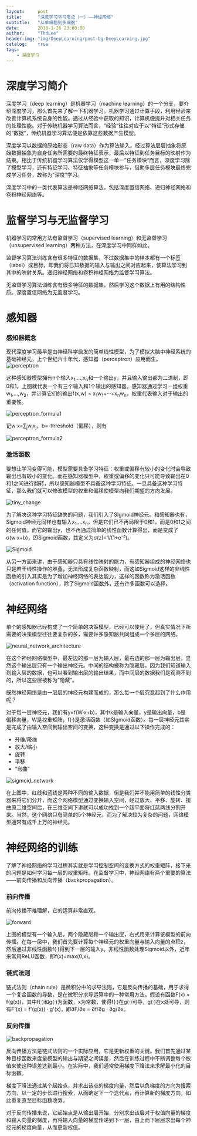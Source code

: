 ```yaml
---
layout:     post
title:      "深度学习学习笔记（一）——神经网络"
subtitle:   "从单细胞到多细胞"
date:       2018-1-26 23:00:00
author:     "ThdLee"
header-img: "img/DeepLearning/post-bg-DeepLearning.jpg"
catalog:    true
tags:
    - 深度学习
---
```


# 深度学习简介

深度学习（deep learning）是机器学习（machine learning）的一个分支，要介绍深度学习，那么首先来了解一下机器学习。机器学习通过计算手段，利用经验来改善计算机系统自身的性能。通过从经验中获取的知识，计算机便提升对相关任务的处理性能。对于传统机器学习算法而言，“经验”往往对应于以“特征”形式存储的“数据“，传统机器学习算法便是依靠这些数据产生模型。

深度学习以数据的原始形态（raw data）作为算法输入，经过算法层层抽象将原始数据抽象为自身任务所需要的最终特征表示，最后以特征到任务目标的映射作为结束。相比于传统机器学习算法仅学得模型这一单一”任务模块“而言，深度学习除了模型学习，还有特征学习、特征抽象等任务模块参与，借助多层任务模块最终完成学习任务，故称为”深度“学习。

深度学习中的一类代表算法是神经网络算法，包括深度置信网络、递归神经网络和卷积神经网络等。

# 监督学习与无监督学习

机器学习的常用方法有监督学习（supervised learning）和无监督学习（unsupervised learning）两种方法，在深度学习中同样如此。

监督学习算法训练含有很多特征的数据集，不过数据集中的样本都有一个标签（label）或目标，即我们将已知数据的输入与输出之间对应起来，使算法学习到其中的映射关系。递归神经网络和卷积神经网络为监督学习算法。

无监督学习算法训练含有很多特征的数据集，然后学习这个数据上有用的结构性质。深度置信网络为无监督学习。

# 感知器

### 感知器概念

现代深度学习最早是由神经科学启发的简单线性模型，为了模拟大脑中神经系统的基础神经元，上个世纪六十年代，感知器（perceptron）应用而生。![perceptron](http://thdlee.com/img/DeepLearning/NeuralNetwork/perceptron.png)

这种感知器模型拥有n个输入x<sub>1</sub>,…,x<sub>n</sub>和一个输出y，并且输入输出都为二进制，即0和1。上图就代表一个有三个输入和1个输出的感知器。感知器通过学习一组权重w<sub>1</sub>,…,w<sub>2</sub>，并计算它们的输出f(x,w) = x<sub>1</sub>w<sub>1</sub>+···+x<sub>n</sub>w<sub>n</sub>，权重代表输入对于输出的重要性。

![perceptron_formula1](http://thdlee.com/img/DeepLearning/NeuralNetwork/perceptron_formula1.png)

记w⋅x=∑<sub>j</sub>w<sub>j</sub>x<sub>j</sub>，b=-threshold（偏移），则有

![perceptron_formula2](http://thdlee.com/img/DeepLearning/NeuralNetwork/perceptron_formula2.png)

### 激活函数

要想让学习变得可能，模型需要具备学习特征：权重或偏移有较小的变化时会导致输出也有较小的变化。而在感知器模型中，权重或偏移的变化只可能导致输出在0和1之间进行翻转，所以感知器模型不具备这种学习特征。一旦具备这种学习特征，那么我们就可以修改模型的权重和偏移使模型向我们期望的方向发展。

![tiny_change](http://thdlee.com/img/DeepLearning/NeuralNetwork/tiny_change.png)

为了解决这种学习特征缺失的问题，我们引入了SIgmoid神经元。和感知器也有，Sigmoid神经元同样也有输入x<sub>1</sub>,…x<sub>n</sub>，但是它们已不再局限于0和1，而是0和1之间的任何值。而它的输出y，也不再通过简单的线性函数计算得出，而是变成了σ(w·x+b)，即Sigmoid函数，其定义为σ(z)=1/(1+e<sup>-z</sup>)。

![Sigmoid](http://thdlee.com/img/DeepLearning/NeuralNetwork/Sigmoid.png)

从另一方面来讲，由于感知器只具有线性映射的能力，有感知器组成的神经网络也只是若干线性操作的堆叠，无法形成复杂函数映射，而这如Sigmoid这样的非线性函数的引入其实是为了增加神经网络的表达能力，这样的函数称为激活函数（activation function），除了Sigmoid函数外，还有许多函数可以选择。

# 神经网络

单个的感知器已经构成了一个简单的决策模型，已经可以使用了，但真实情况下所需要的决策模型往往要复杂的多，需要许多感知器共同组成一个多层的网络。

![neural_network_architecture](http://thdlee.com/img/DeepLearning/NeuralNetwork/neural_network_architecture.png)

在这个神经网络模型中，最左边的那一层为输入层，最右边的那一层为输出层，显然这个输出层只有一个输出神经元。中间的结构被称为隐藏层，因为我们知道输入到输入层的数据，也可以看到输出层的输出结果，而中间层的数据我们是观测不到的，所以这些层被称为”隐藏“。

既然神经网络是由一层层的神经元构建而成的，那么每一个层究竟起到了什么作用呢？

对于每一层神经元，我们有y=f(W·x+b)，其中x是输入向量，y是输出向量，b是偏移向量，W是权重矩阵，f(·)是激活函数（如SIgmoid函数）。每一层神经元其实是完成了由输入空间到输出空间的变换，这种变换是通过以下操作完成的：

* 升维/降维
* 放大/缩小
* 旋转
* 平移
* “弯曲”



![sigmoid_network](http://thdlee.com/img/DeepLearning/NeuralNetwork/sigmoid_network.png)

在上图中，红线和蓝线是两种不同的输入数据，但是我们并不能用简单的线性分类器来将它们分开，而这个网络模型通过变换输入空间，经过放大、平移、旋转、扭曲原二维空间后，在三维空间下讲就可以成功找到一个超平面将红蓝两线分割开来。当然，这个网络只有简单的5个神经元，而为了解决较为复杂的问题，网络模型通常有成千上万的神经元。

# 神经网络的训练

了解了神经网络的学习过程其实就是学习控制空间的变换方式的权重矩阵，接下来的问题是如何学习每一层的权重矩阵。在监督学习中，神经网络有两个重要的算法——前向传播和反向传播（backpropagation）。

### 前向传播

前向传播不难理解，它的运算非常直观。

![forward](http://thdlee.com/img/DeepLearning/NeuralNetwork/forward.png)


上图的模型有一个输入层，两个隐藏层和一个输出层，右式用来计算该模型的前向传播。在每一层中，我们首先要计算每个神经元的权重向量与输入向量的点积z，然后通过非线性函数f(·)得到下一层的输入y。非线性函数处理Sigmoid以外，近年来常用ReLU函数，即f(x)=max(0,x)。

### 链式法则

链式法则（chain rule）是微积分中的求导法则，它是反向传播的基础，用于求得一个复合函数的导数，是在微积分求导运算中的一种常用方法。假设有函数F(x) = f(g(x))，其中f(·)和g(·)为函数，x为常数，使得f(·)在g(·)可导，g(·)在x处可导，则有F‘(x) = f'(g(x)) · g'(x)，即∂F/∂x = ∂f/∂g · ∂g/∂x。

### 反向传播

![backpropagation](http://thdlee.com/img/DeepLearning/NeuralNetwork/backpropagation.png)

反向传播方法是链式法则的一个实际应用，它是更新权重的关键。我们首先通过某种目标函数来度量模型的输出与期望之间误差，然后在训练过程中不断调整每个权值来使这种误差达到最小。在实际中，我们通常使用梯度下降法来求解最小化的目标函数。

梯度下降法通过某个起始点，并求出该点的梯度向量，然后以负梯度的方向为搜索方向，以一定的步长进行搜索，从而确定下一个迭代点，再计算新的梯度方向，如此重复直至目标函数收敛。

对于反向传播来说，它起始点是从输出层开始，分别求出该层对于权值向量的梯度和输入向量的梯度，再将输入向量的梯度传递到下一层，由上而下层层求出每个神经元的梯度向量，从而更新权值。